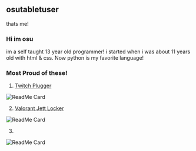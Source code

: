 ## osutabletuser
thats me!

### Hi im osu

im a self taught 13 year old programmer! i started when i was about 11 years old with html & css. Now python is my favorite language!

### Most Proud of these!

1. [Twitch Plugger](https://github.com/piggydoe/TwitchPlugger)

![ReadMe Card](https://github-readme-stats.vercel.app/api/pin/?username=Piggydoe&repo=TwitchPlugger)

2. [Valorant Jett Locker](https://github.com/piggydoe/Valorant-AutoLocker)

![ReadMe Card](https://github-readme-stats.vercel.app/api/pin/?username=Piggydoe&repo=Valorant-AutoLocker)

3.

![ReadMe Card](https://github-readme-stats.vercel.app/api/pin/?username=Piggydoe&repo=DoeHackBadHack)
